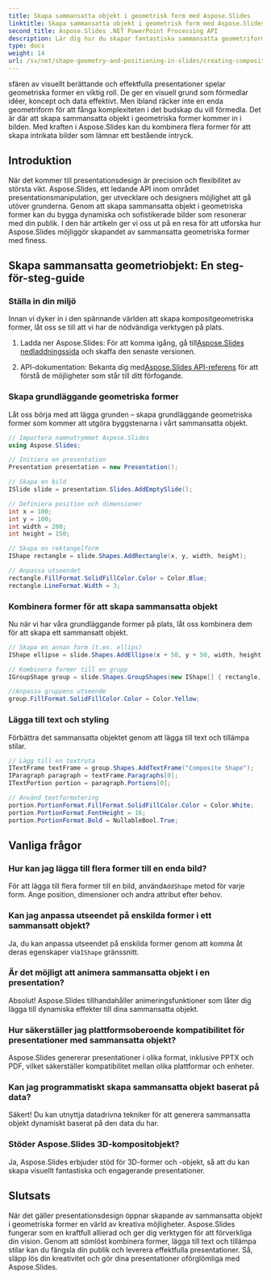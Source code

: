 ```yaml
---
title: Skapa sammansatta objekt i geometrisk form med Aspose.Slides
linktitle: Skapa sammansatta objekt i geometrisk form med Aspose.Slides
second_title: Aspose.Slides .NET PowerPoint Processing API
description: Lär dig hur du skapar fantastiska sammansatta geometriformer med Aspose.Slides. Dyk in i den här steg-för-steg-guiden med kodexempel och vanliga frågor.
type: docs
weight: 14
url: /sv/net/shape-geometry-and-positioning-in-slides/creating-composite-objects-geometry-shape/
---
```


sfären av visuellt berättande och effektfulla presentationer spelar geometriska former en viktig roll. De ger en visuell grund som förmedlar idéer, koncept och data effektivt. Men ibland räcker inte en enda geometriform för att fånga komplexiteten i det budskap du vill förmedla. Det är där att skapa sammansatta objekt i geometriska former kommer in i bilden. Med kraften i Aspose.Slides kan du kombinera flera former för att skapa intrikata bilder som lämnar ett bestående intryck.

## Introduktion

När det kommer till presentationsdesign är precision och flexibilitet av största vikt. Aspose.Slides, ett ledande API inom området presentationsmanipulation, ger utvecklare och designers möjlighet att gå utöver grunderna. Genom att skapa sammansatta objekt i geometriska former kan du bygga dynamiska och sofistikerade bilder som resonerar med din publik. I den här artikeln ger vi oss ut på en resa för att utforska hur Aspose.Slides möjliggör skapandet av sammansatta geometriska former med finess.

## Skapa sammansatta geometriobjekt: En steg-för-steg-guide

### Ställa in din miljö

Innan vi dyker in i den spännande världen att skapa kompositgeometriska former, låt oss se till att vi har de nödvändiga verktygen på plats.

1.  Ladda ner Aspose.Slides: För att komma igång, gå till[Aspose.Slides nedladdningssida](https://releases.aspose.com/slides/net/) och skaffa den senaste versionen.

2.  API-dokumentation: Bekanta dig med[Aspose.Slides API-referens](https://reference.aspose.com/slides/net/) för att förstå de möjligheter som står till ditt förfogande.

### Skapa grundläggande geometriska former

Låt oss börja med att lägga grunden – skapa grundläggande geometriska former som kommer att utgöra byggstenarna i vårt sammansatta objekt.

```csharp
// Importera namnutrymmet Aspose.Slides
using Aspose.Slides;

// Initiera en presentation
Presentation presentation = new Presentation();

// Skapa en bild
ISlide slide = presentation.Slides.AddEmptySlide();

// Definiera position och dimensioner
int x = 100;
int y = 100;
int width = 200;
int height = 150;

// Skapa en rektangelform
IShape rectangle = slide.Shapes.AddRectangle(x, y, width, height);

// Anpassa utseendet
rectangle.FillFormat.SolidFillColor.Color = Color.Blue;
rectangle.LineFormat.Width = 3;
```

### Kombinera former för att skapa sammansatta objekt

Nu när vi har våra grundläggande former på plats, låt oss kombinera dem för att skapa ett sammansatt objekt.

```csharp
// Skapa en annan form (t.ex. ellips)
IShape ellipse = slide.Shapes.AddEllipse(x + 50, y + 50, width, height);

// Kombinera former till en grupp
IGroupShape group = slide.Shapes.GroupShapes(new IShape[] { rectangle, ellipse });

//Anpassa gruppens utseende
group.FillFormat.SolidFillColor.Color = Color.Yellow;
```

### Lägga till text och styling

Förbättra det sammansatta objektet genom att lägga till text och tillämpa stilar.

```csharp
// Lägg till en textruta
ITextFrame textFrame = group.Shapes.AddTextFrame("Composite Shape");
IParagraph paragraph = textFrame.Paragraphs[0];
ITextPortion portion = paragraph.Portions[0];

// Använd textformatering
portion.PortionFormat.FillFormat.SolidFillColor.Color = Color.White;
portion.PortionFormat.FontHeight = 16;
portion.PortionFormat.Bold = NullableBool.True;
```

## Vanliga frågor

### Hur kan jag lägga till flera former till en enda bild?

 För att lägga till flera former till en bild, använd`AddShape` metod för varje form. Ange position, dimensioner och andra attribut efter behov.

### Kan jag anpassa utseendet på enskilda former i ett sammansatt objekt?

 Ja, du kan anpassa utseendet på enskilda former genom att komma åt deras egenskaper via`IShape` gränssnitt.

### Är det möjligt att animera sammansatta objekt i en presentation?

Absolut! Aspose.Slides tillhandahåller animeringsfunktioner som låter dig lägga till dynamiska effekter till dina sammansatta objekt.

### Hur säkerställer jag plattformsoberoende kompatibilitet för presentationer med sammansatta objekt?

Aspose.Slides genererar presentationer i olika format, inklusive PPTX och PDF, vilket säkerställer kompatibilitet mellan olika plattformar och enheter.

### Kan jag programmatiskt skapa sammansatta objekt baserat på data?

Säkert! Du kan utnyttja datadrivna tekniker för att generera sammansatta objekt dynamiskt baserat på den data du har.

### Stöder Aspose.Slides 3D-kompositobjekt?

Ja, Aspose.Slides erbjuder stöd för 3D-former och -objekt, så att du kan skapa visuellt fantastiska och engagerande presentationer.

## Slutsats

När det gäller presentationsdesign öppnar skapande av sammansatta objekt i geometriska former en värld av kreativa möjligheter. Aspose.Slides fungerar som en kraftfull allierad och ger dig verktygen för att förverkliga din vision. Genom att sömlöst kombinera former, lägga till text och tillämpa stilar kan du fängsla din publik och leverera effektfulla presentationer. Så, släpp lös din kreativitet och gör dina presentationer oförglömliga med Aspose.Slides.
